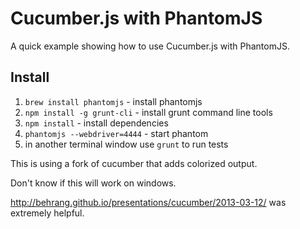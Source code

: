 # Cucumber.js with PhantomJS

A quick example showing how to use Cucumber.js with PhantomJS.

## Install
1. `brew install phantomjs` - install phantomjs
2. `npm install -g grunt-cli` - install grunt command line tools
3. `npm install` - install dependencies
4. `phantomjs --webdriver=4444` - start phantom
5. in another terminal window use `grunt` to run tests

This is using a fork of cucumber that adds colorized output.

Don't know if this will work on windows.

http://behrang.github.io/presentations/cucumber/2013-03-12/ was extremely helpful.